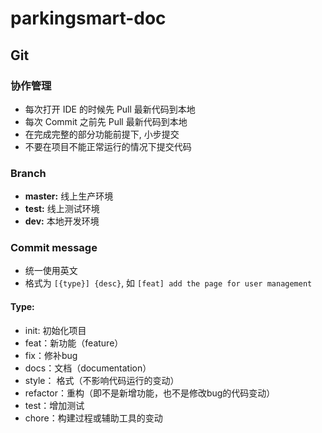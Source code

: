 # parkingsmart-doc

## Git

### 协作管理
* 每次打开 IDE 的时候先 Pull 最新代码到本地
* 每次 Commit 之前先 Pull 最新代码到本地
* 在完成完整的部分功能前提下, 小步提交
* 不要在项目不能正常运行的情况下提交代码

### Branch
* **master:** 线上生产环境
* **test:** 线上测试环境
* **dev:** 本地开发环境

### Commit message
* 统一使用英文
* 格式为 `[{type}] {desc}`, 如 `[feat] add the page for user management`

#### Type:
* init: 初始化项目
* feat：新功能（feature）
* fix：修补bug
* docs：文档（documentation）
* style： 格式（不影响代码运行的变动）
* refactor：重构（即不是新增功能，也不是修改bug的代码变动）
* test：增加测试
* chore：构建过程或辅助工具的变动